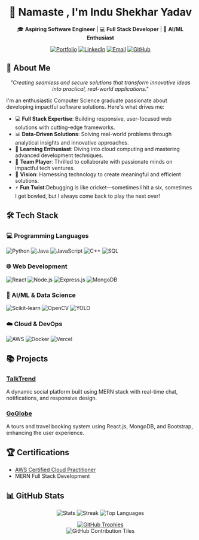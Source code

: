 # <div align="center">🙏  Namaste , I'm Indu Shekhar Yadav</div>

<div align="center">

🎓 **Aspiring Software Engineer** | 💻 **Full Stack Developer** | 🤖 **AI/ML Enthusiast**

[![Portfolio](https://img.shields.io/badge/Portfolio-Visit-00457C?style=flat&logo=internetexplorer)](https://indu-shekhar-yadav.github.io/)
[![LinkedIn](https://img.shields.io/badge/LinkedIn-Connect-0077B5?style=flat&logo=linkedin)](https://www.linkedin.com/in/indu-shekhar-550387245/)
[![Email](https://img.shields.io/badge/Email-Contact-D14836?style=flat&logo=gmail)](mailto:shekharindu21@gmail.com)
[![GitHub](https://img.shields.io/badge/GitHub-Follow-181717?style=flat&logo=github)](https://github.com/indu-shekhar-yadav)

</div>

## 🚀 About Me

<div align="center">
  <i>"Creating seamless and secure solutions that transform innovative ideas into practical, real-world applications."</i>
</div>

I'm an enthusiastic Computer Science graduate passionate about developing impactful software solutions. Here's what drives me:

- 💻 **Full Stack Expertise**: Building responsive, user-focused web solutions with cutting-edge frameworks.  
- 📊 **Data-Driven Solutions**: Solving real-world problems through analytical insights and innovative approaches.  
- 🌟 **Learning Enthusiast**: Diving into cloud computing and mastering advanced development techniques.  
- 🤝 **Team Player**: Thrilled to collaborate with passionate minds on impactful tech ventures.  
- 🎯 **Vision**: Harnessing technology to create meaningful and efficient solutions.  
- ⚡ **Fun Twist**:Debugging is like cricket—sometimes I hit a six, sometimes I get bowled, but I always come back to play the next over!

## 🛠️ Tech Stack

### 💻 Programming Languages
![Python](https://img.shields.io/badge/Python-3670A0?style=for-the-badge&logo=python&logoColor=ffdd54)
![Java](https://img.shields.io/badge/Java-007396?style=for-the-badge&logo=java&logoColor=white)
![JavaScript](https://img.shields.io/badge/JavaScript-F7DF1E?style=for-the-badge&logo=javascript&logoColor=black)
![C++](https://img.shields.io/badge/C++-00599C?style=for-the-badge&logo=c%2B%2B&logoColor=white)
![SQL](https://img.shields.io/badge/SQL-4479A1?style=for-the-badge&logo=mysql&logoColor=white)

### 🌐 Web Development
![React](https://img.shields.io/badge/React-61DAFB?style=for-the-badge&logo=react&logoColor=black)
![Node.js](https://img.shields.io/badge/Node.js-43853D?style=for-the-badge&logo=node.js&logoColor=white)
![Express.js](https://img.shields.io/badge/Express.js-000000?style=for-the-badge&logo=express&logoColor=white)
![MongoDB](https://img.shields.io/badge/MongoDB-47A248?style=for-the-badge&logo=mongodb&logoColor=white)

### 🧠 AI/ML & Data Science
![Scikit-learn](https://img.shields.io/badge/Scikit--learn-F7931E?style=for-the-badge&logo=scikit-learn&logoColor=white)
![OpenCV](https://img.shields.io/badge/OpenCV-5C3EE8?style=for-the-badge&logo=opencv&logoColor=white)
![YOLO](https://img.shields.io/badge/YOLO-FFA500?style=for-the-badge&logo=youtube&logoColor=white)

### ☁️ Cloud & DevOps
![AWS](https://img.shields.io/badge/AWS-232F3E?style=for-the-badge&logo=amazon-aws&logoColor=white)
![Docker](https://img.shields.io/badge/Docker-2496ED?style=for-the-badge&logo=docker&logoColor=white)
![Vercel](https://img.shields.io/badge/Vercel-000000?style=for-the-badge&logo=vercel&logoColor=white)

## 📚 Projects

### [TalkTrend](https://tate-oyed.onrender.com/)
A dynamic social platform built using MERN stack with real-time chat, notifications, and responsive design.

### [GoGlobe](https://mern-tour-ten.vercel.app/home)  
A tours and travel booking system using React.js, MongoDB, and Bootstrap, enhancing the user experience.

## 🏆 Certifications
- [AWS Certified Cloud Practitioner](https://www.credly.com/badges/ad67971d-4d2a-433c-ae4a-a8ad54a5503d/public_url)
- MERN Full Stack Development

## 📊 GitHub Stats

<div align="center">
  
  ![Stats](https://github-readme-stats.vercel.app/api?username=indu-shekhar-yadav&show_icons=true&theme=radical)
  ![Streak](https://github-readme-streak-stats.herokuapp.com/?user=indu-shekhar-yadav&theme=radical)
  ![Top Languages](https://github-readme-stats.vercel.app/api/top-langs/?username=indu-shekhar-yadav&hide_progress=true&theme=radical)

</div>

<div align="center"> <a href="https://github.com/ryo-ma/github-profile-trophy"> <img src="https://github-profile-trophy.vercel.app/?username=indu-shekhar-yadav&theme=radical&no-frame=true&column=6" alt="GitHub Trophies"> </a> </div>


<div align="center"> <img src="https://github.com/indu-shekhar-yadav/indu-shekhar-yadav/raw/main/contribution-graph.png" alt="GitHub Contribution Tiles" /> </div>

